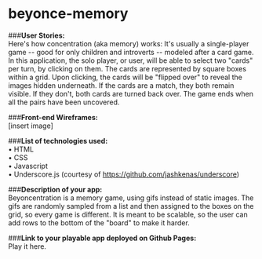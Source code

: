 # beyonce-memory

###<b>User Stories: </b><br>
Here's how concentration (aka memory) works: It's usually a single-player game -- good for only children and introverts -- modeled after a card game. In this application, the solo player, or user, will be able to select two "cards" per turn, by clicking on them. The cards are represented by square boxes within a grid. Upon clicking, the cards will be "flipped over" to reveal the images hidden underneath. If the cards are a match, they both remain visible. If they don't, both cards are turned back over. The game ends when all the pairs have been uncovered. <br>

###<b>Front-end Wireframes: </b><br>
[insert image]

###<b>List of technologies used: </b><br>
• HTML <br>
• CSS <br>
• Javascript <br>
• Underscore.js (courtesy of https://github.com/jashkenas/underscore)

###<b>Description of your app: </b><br>
Beyoncentration is a memory game, using gifs instead of static images. The gifs are randomly sampled from a list and then assigned to the boxes on the grid, so every game is different. It is meant to be scalable, so the user can add rows to the bottom of the "board" to make it harder. <br>

###<b>Link to your playable app deployed on Github Pages: </b><br>
Play it here.

